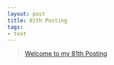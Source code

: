 ```yaml
---
layout: post
title: 81th Posting
tags: 
- text
---
```


> [Welcome to my 81th Posting](https://janghan-kor.tistory.com/437)
